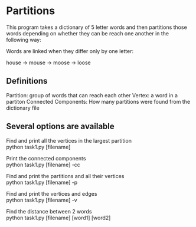 # Partitions

This program takes a dictionary of 5 letter words and then partitions those words depending
on whether they can be reach one another in the following way:

Words are linked when they differ only by one letter:

house -> mouse -> moose -> loose

## Definitions
Partition: group of words that can reach each other
Vertex: a word in a partiton
Connected Components: How many partitions were found from the dictionary file

## Several options are available

Find and print all the vertices in the largest partition<br>
python task1.py [filename]

Print the connected components<br>
python task1.py [filename] -cc

Find and print the partitions and all their vertices<br>
python task1.py [filename] -p

Find and print the vertices and edges<br>
python task1.py [filename] -v

Find the distance between 2 words<br>
python task1.py [filename] [word1] [word2]